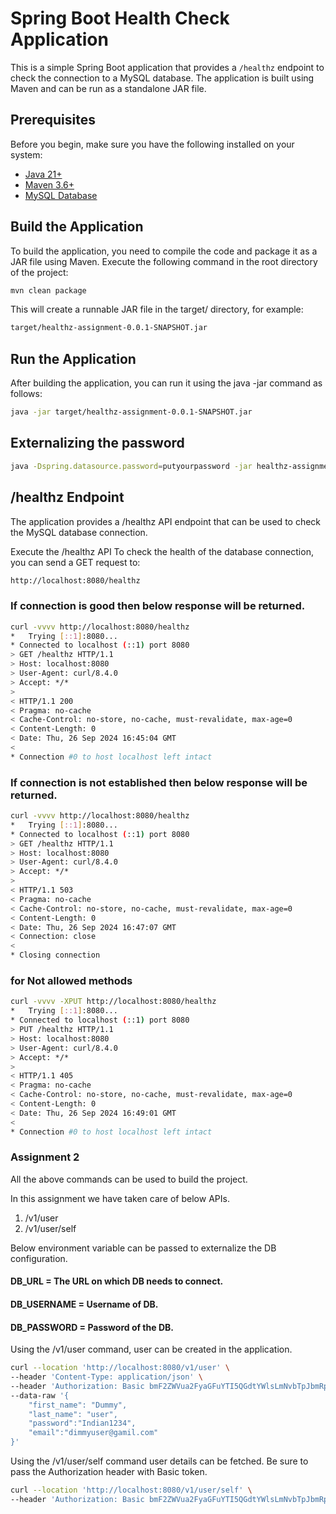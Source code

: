 # Spring Boot Health Check Application

This is a simple Spring Boot application that provides a `/healthz` endpoint to check the connection to a MySQL database. The application is built using Maven and can be run as a standalone JAR file.

## Prerequisites

Before you begin, make sure you have the following installed on your system:

- [Java 21+](https://docs.aws.amazon.com/corretto/latest/corretto-21-ug/what-is-corretto-21.html)
- [Maven 3.6+](https://maven.apache.org/install.html)
- [MySQL Database](https://dev.mysql.com/downloads/mysql/)

## Build the Application

To build the application, you need to compile the code and package it as a JAR file using Maven. Execute the following command in the root directory of the project:

```bash
mvn clean package
```

This will create a runnable JAR file in the target/ directory, for example:
```bash
target/healthz-assignment-0.0.1-SNAPSHOT.jar
```

## Run the Application
After building the application, you can run it using the java -jar command as follows:
```bash
java -jar target/healthz-assignment-0.0.1-SNAPSHOT.jar
```
## Externalizing the password
````bash
java -Dspring.datasource.password=putyourpassword -jar healthz-assignment-0.0.1-SNAPSHOT.jar
````
## /healthz Endpoint
The application provides a /healthz API endpoint that can be used to check the MySQL database connection.

Execute the /healthz API
To check the health of the database connection, you can send a GET request to:
```bash
http://localhost:8080/healthz
```

### If connection is good then below response will be returned.
```bash
curl -vvvv http://localhost:8080/healthz
*   Trying [::1]:8080...
* Connected to localhost (::1) port 8080
> GET /healthz HTTP/1.1
> Host: localhost:8080
> User-Agent: curl/8.4.0
> Accept: */*
> 
< HTTP/1.1 200 
< Pragma: no-cache
< Cache-Control: no-store, no-cache, must-revalidate, max-age=0
< Content-Length: 0
< Date: Thu, 26 Sep 2024 16:45:04 GMT
< 
* Connection #0 to host localhost left intact  
```

###  If connection is not established then below response will be returned.
```bash
curl -vvvv http://localhost:8080/healthz
*   Trying [::1]:8080...
* Connected to localhost (::1) port 8080
> GET /healthz HTTP/1.1
> Host: localhost:8080
> User-Agent: curl/8.4.0
> Accept: */*
> 
< HTTP/1.1 503 
< Pragma: no-cache
< Cache-Control: no-store, no-cache, must-revalidate, max-age=0
< Content-Length: 0
< Date: Thu, 26 Sep 2024 16:47:07 GMT
< Connection: close
< 
* Closing connection

```

###  for Not allowed methods
```bash
curl -vvvv -XPUT http://localhost:8080/healthz 
*   Trying [::1]:8080...
* Connected to localhost (::1) port 8080
> PUT /healthz HTTP/1.1
> Host: localhost:8080
> User-Agent: curl/8.4.0
> Accept: */*
> 
< HTTP/1.1 405 
< Pragma: no-cache
< Cache-Control: no-store, no-cache, must-revalidate, max-age=0
< Content-Length: 0
< Date: Thu, 26 Sep 2024 16:49:01 GMT
< 
* Connection #0 to host localhost left intact

```

### Assignment 2
All the above commands can be used to build the project.

In this assignment we have taken care of below APIs.
1) /v1/user
2) /v1/user/self

Below environment variable can be passed to externalize the DB configuration.
#### DB_URL = The URL on which DB needs to connect.
#### DB_USERNAME = Username of DB.
#### DB_PASSWORD = Password of the DB.

Using the /v1/user command, user can be created in the application.

```bash
curl --location 'http://localhost:8080/v1/user' \
--header 'Content-Type: application/json' \
--header 'Authorization: Basic bmF2ZWVua2FyaGFuYTI5QGdtYWlsLmNvbTpJbmRpYW4xMjM0' \
--data-raw '{
    "first_name": "Dummy",
    "last_name": "user",
    "password":"Indian1234",
    "email":"dimmyuser@gamil.com"
}'
```

Using the /v1/user/self command user details can be fetched.
Be sure to pass the Authorization header with Basic token.

```bash
curl --location 'http://localhost:8080/v1/user/self' \
--header 'Authorization: Basic bmF2ZWVua2FyaGFuYTI5QGdtYWlsLmNvbTpJbmRpYW4xMjM0' 
```